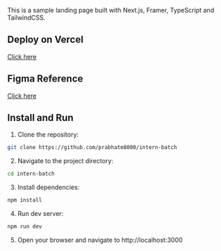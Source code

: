 This is a sample landing page built with Next.js, Framer, TypeScript and TailwindCSS.

## Deploy on Vercel

[Click here](https://intern-batch.vercel.app/)

## Figma Reference

[Click here](<https://www.figma.com/design/2nDAGuvagMl8ZFQ8v93C9R/App-Landing-Page-Finance-Bank-Money-(Community)?node-id=101-79&t=fcze6OQkMxi2iBkZ-0>)

## Install and Run

1. Clone the repository:

```bash
git clone https://github.com/prabhatm8000/intern-batch
```

2. Navigate to the project directory:

```bash
cd intern-batch
```

3. Install dependencies:

```bash
npm install
```

4. Run dev server:

```bash
npm run dev
```

5. Open your browser and navigate to http://localhost:3000
